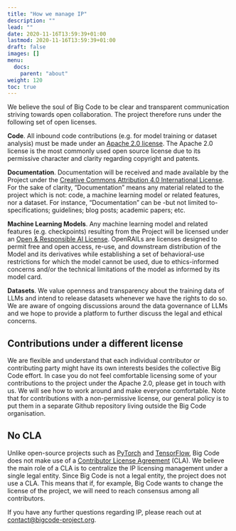 ```yaml
---
title: "How we manage IP"
description: ""
lead: ""
date: 2020-11-16T13:59:39+01:00
lastmod: 2020-11-16T13:59:39+01:00
draft: false
images: []
menu:
  docs:
    parent: "about"
weight: 120
toc: true
---
```


We believe the soul of Big Code to be clear and transparent communication striving towards open collaboration. The project therefore runs under the following set of open licenses. 

**Code**. All inbound code contributions (e.g. for model training or dataset analysis) must be made under an [Apache 2.0 license](https://www.apache.org/licenses/LICENSE-2.0). The Apache 2.0 license is the most commonly used open source license due to its permissive character and clarity regarding copyright and patents. 

**Documentation**. Documentation will be received and made available by the Project under the [Creative Commons Attribution 4.0 International License](http://creativecommons.org/licenses/by/4.0/). For the sake of clarity, “Documentation” means any material related to the project which is not: code, a machine learning model or related features, nor a dataset. For instance, “Documentation” can be -but not limited to- specifications; guidelines; blog posts; academic papers; etc.

**Machine Learning Models**. Any machine learning model and related features (e.g. checkpoints) resulting from the Project will be licensed under an [Open & Responsible AI License](https://www.licenses.ai/blog/2022/8/18/naming-convention-of-responsible-ai-licenses). OpenRAILs are licenses designed to permit free and open access, re-use, and downstream distribution of the Model and its derivatives while establishing a set of behavioral-use restrictions for which the model cannot be used, due to ethics-informed concerns and/or the technical limitations of the model as informed by its model card. 

**Datasets**. We value openness and transparency about the training data of LLMs and intend to release datasets whenever we have the rights to do so. We are aware of ongoing discussions around the data governance of LLMs and we hope to provide a platform to further discuss the legal and ethical concerns.  

## Contributions under a different license
We are flexible and understand that each individual contributor or contributing party might have its own interests besides the collective Big Code effort. In case you do not feel comfortable licensing some of your contributions to the project under the Apache 2.0, please get in touch with us. We will see how to work around and make everyone comfortable. Note that for contributions with a non-permissive license, our general policy is to put them in a separate Github repository living outside the Big Code organisation. 

## No CLA
Unlike open-source projects such as [PyTorch](https://github.com/pytorch/pytorch/) and [TensorFlow](https://github.com/tensorflow/tensorflow), Big Code does not make use of a [Contributor License Agreement](https://www.apache.org/licenses/contributor-agreements.html) (CLA). We believe the main role of a CLA is to centralize the IP licensing management under a single legal entity. Since Big Code is not a legal entity, the project does not use a CLA. This means that if, for example, Big Code wants to change the license of the project, we will need to reach consensus among all contributors. 

If you have any further questions regarding IP, please reach out at contact@bigcode-project.org. 